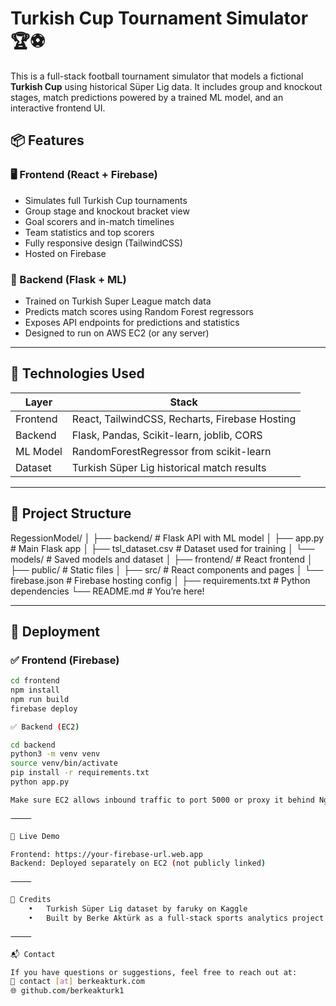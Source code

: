 # Turkish Cup Tournament Simulator 🏆⚽

This is a full-stack football tournament simulator that models a fictional **Turkish Cup** using historical Süper Lig data. It includes group and knockout stages, match predictions powered by a trained ML model, and an interactive frontend UI.

## 📦 Features

### 🖥️ Frontend (React + Firebase)
- Simulates full Turkish Cup tournaments
- Group stage and knockout bracket view
- Goal scorers and in-match timelines
- Team statistics and top scorers
- Fully responsive design (TailwindCSS)
- Hosted on Firebase

### 🧠 Backend (Flask + ML)
- Trained on Turkish Super League match data
- Predicts match scores using Random Forest regressors
- Exposes API endpoints for predictions and statistics
- Designed to run on AWS EC2 (or any server)

---

## 🔧 Technologies Used

| Layer     | Stack                                         |
|-----------|-----------------------------------------------|
| Frontend  | React, TailwindCSS, Recharts, Firebase Hosting |
| Backend   | Flask, Pandas, Scikit-learn, joblib, CORS     |
| ML Model  | RandomForestRegressor from scikit-learn       |
| Dataset   | Turkish Süper Lig historical match results    |

---

## 📁 Project Structure

RegessionModel/
│
├── backend/                # Flask API with ML model
│   ├── app.py              # Main Flask app
│   ├── tsl_dataset.csv     # Dataset used for training
│   └── models/             # Saved models and dataset
│
├── frontend/               # React frontend
│   ├── public/             # Static files
│   ├── src/                # React components and pages
│   └── firebase.json       # Firebase hosting config
│
├── requirements.txt        # Python dependencies
└── README.md               # You’re here!

---

## 🚀 Deployment

### ✅ Frontend (Firebase)
```bash
cd frontend
npm install
npm run build
firebase deploy

✅ Backend (EC2)

cd backend
python3 -m venv venv
source venv/bin/activate
pip install -r requirements.txt
python app.py

Make sure EC2 allows inbound traffic to port 5000 or proxy it behind Nginx.

⸻

🔗 Live Demo

Frontend: https://your-firebase-url.web.app
Backend: Deployed separately on EC2 (not publicly linked)

⸻

📣 Credits
	•	Turkish Süper Lig dataset by faruky on Kaggle
	•	Built by Berke Aktürk as a full-stack sports analytics project.

⸻

📬 Contact

If you have questions or suggestions, feel free to reach out at:
📧 contact [at] berkeakturk.com 
🌐 github.com/berkeakturk1
